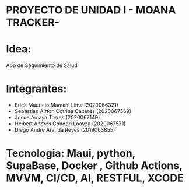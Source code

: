 # PROYECTO DE UNIDAD I - MOANA TRACKER-

# Idea:
App de Seguimiento de Salud

# Integrantes: 

- Erick Mauricio Mamani Lima (2020066321)
- Sebastian Airton Cotrina Caceres (2020067569)​
- Josue Amaya Torres (2020067149) ​
- Helbert Andres Condori Loayza (2020067571) ​
- Diego Andre Aranda Reyes (2019063855)
  
# Tecnologia: Maui, python, SupaBase, Docker , Github Actions, MVVM, CI/CD, AI, RESTFUL, XCODE

